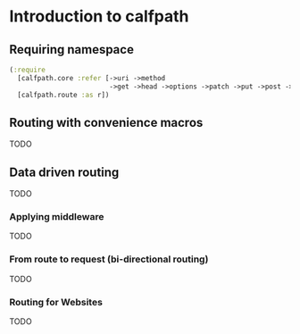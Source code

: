 # Introduction to calfpath

## Requiring namespace

```clojure
(:require
  [calfpath.core :refer [->uri ->method
                         ->get ->head ->options ->patch ->put ->post ->delete]]
  [calfpath.route :as r])
```


## Routing with convenience macros

TODO


## Data driven routing

TODO


### Applying middleware

TODO


### From route to request (bi-directional routing)

TODO


### Routing for Websites

TODO
